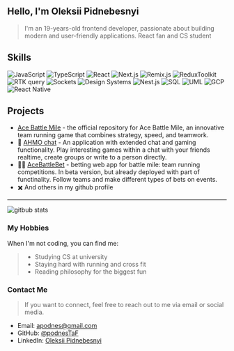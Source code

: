 ## Hello, I'm Oleksii Pidnebesnyi
> I'm an 19-years-old frontend developer, passionate about building modern and user-friendly applications. React fan and CS student

## Skills
![JavaScript](https://img.shields.io/badge/-JavaScript-yellow)
![TypeScript](https://img.shields.io/badge/-TypeScript-blue)
![React](https://img.shields.io/badge/-React-blueviolet)
![Next.js](https://img.shields.io/badge/-Next.js-black)
![Remix.js](https://img.shields.io/badge/-Remix.js-black)
![ReduxToolkit](https://img.shields.io/badge/-ReduxToolkit-blue)
![RTK query](https://img.shields.io/badge/-RTKquery-blue)
![Sockets](https://img.shields.io/badge/-Sockets-yellow)
![Design Systems](https://img.shields.io/badge/-DesignSystems-blue)
![Nest.js](https://img.shields.io/badge/-Nest.js-red)
![SQL](https://img.shields.io/badge/-PostgreSQL-blue)
![UML](https://img.shields.io/badge/-UML-yellow)
![GCP](https://img.shields.io/badge/-GCP-blue)
![React Native](https://img.shields.io/badge/-ReactNative-blueviolet)

## Projects
- [Ace Battle Mile](https://ace-battle-mile.up.railway.app) - the official repository for Ace Battle Mile, an innovative team running game that combines strategy, speed, and teamwork.
- 💬 [AHMO chat](https://github.com/podnesTaF/ahmo-frontend-class19) - An application with extended chat and gaming functionality. Play interesting games within a chat with your friends realtime, create groups or write to a person directly.
- 💸🏃 [AceBattleBet](https://github.com/podnesTaF/AceBattleBet) - betting web app for battle mile: team running competitions. In beta version, but already deployed with part of functinality. Follow teams and make different types of bets on events. 
- ✖️ And others in my github profile
---
![gitbub stats](https://github-readme-stats.vercel.app/api?username=podnesTaF&show_icons=true&theme=transparent)

### My Hobbies
When I'm not coding, you can find me:
>- Studying CS at university
>- Staying hard with running and cross fit
>- Reading philosophy for the biggest fun
### Contact Me
> If you want to connect, feel free to reach out to me via email or social media.
- Email: apodnes@gmail.com
- GitHub: [@podnesTaF](https://github.com/podnesTaF)
- LinkedIn: [Oleksii Pidnebesnyi](https://www.linkedin.com/in/oleksii-pidnebesnyi-5a50a625b/)
